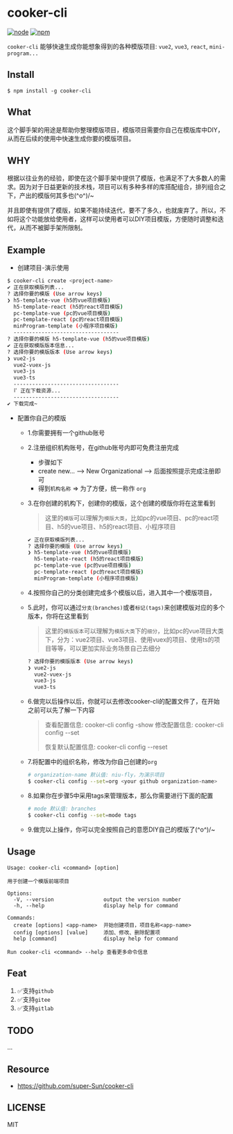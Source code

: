 # cooker-cli

[![node][node]][node-url]
[![npm][npm]][npm-url]

`cooker-cli` 能够快速生成你能想象得到的各种模版项目: `vue2`, `vue3`, `react`, `mini-program...`

## Install

```
$ npm install -g cooker-cli
```

## What
这个脚手架的用途是帮助你整理模版项目，模版项目需要你自己在模版库中DIY，从而在后续的使用中快速生成你要的模版项目。

## WHY

根据以往业务的经验，即使在这个脚手架中提供了模版，也满足不了大多数人的需求。因为对于日益更新的技术栈，项目可以有多种多样的库搭配组合，排列组合之下，产出的模版何其多也\(^o^)/~

并且即使有提供了模版，如果不能持续迭代，要不了多久，也就废弃了。所以，不如将这个功能放给使用者，这样可以使用者可以DIY项目模版，方便随时调整和迭代，从而不被脚手架所限制。


## Example

- 创建项目-演示使用

```bash
$ cooker-cli create <project-name>
✔ 正在获取模版列表...
? 选择你要的模版 (Use arrow keys)
❯ h5-template-vue (h5的vue项目模版)
  h5-template-react (h5的react项目模版)
  pc-template-vue (pc的vue项目模版)
  pc-template-react (pc的react项目模版)
  minProgram-template (小程序项目模版)
  ----------------------------------
? 选择你要的模版 h5-template-vue (h5的vue项目模版)
✔ 正在获取模版版本信息...
? 选择你要的模版版本 (Use arrow keys)
❯ vue2-js
  vue2-vuex-js
  vue3-js
  vue3-ts
  ----------------------------------
  ⠏ 正在下载资源...
  ----------------------------------
✔ 下载完成~
```

- 配置你自己的模版

  - 1.你需要拥有一个github账号

  - 2.注册组织机构账号，在github账号内即可免费注册完成

    - 步骤如下
    - create new...  --> New Organizational --> 后面按照提示完成注册即可
    - 得到`机构名称`  => 为了方便，统一称作 `org`

  - 3.在你创建的机构下，创建你的模版，这个创建的模版你将在这里看到

    > 这里的`模版`可以理解为`模版大类`，比如pc的vue项目、pc的react项目、h5的vue项目、h5的react项目、小程序项目

    ```bash
    ✔ 正在获取模版列表...
    ? 选择你要的模版 (Use arrow keys)
    ❯ h5-template-vue (h5的vue项目模版)
      h5-template-react (h5的react项目模版)
      pc-template-vue (pc的vue项目模版)
      pc-template-react (pc的react项目模版)
      minProgram-template (小程序项目模版)
    ```

  - 4.按照你自己的分类创建完成多个模版以后，进入其中一个模版项目，

  - 5.此时，你可以通过`分支(branches)`或者`标记(tags)`来创建模版对应的多个版本，你将在这里看到

    > 这里的`模版版本`可以理解为`模版大类`下的`细分`，比如pc的vue项目大类下，分为：vue2项目、vue3项目、使用vuex的项目、使用ts的项目等等，可以更加实际业务场景自己去细分

    ```bash
    ? 选择你要的模版版本 (Use arrow keys)
    ❯ vue2-js
      vue2-vuex-js
      vue3-js
      vue3-ts
    ```

  - 6.做完以后操作以后，你就可以去修改cooker-cli的配置文件了，在开始之前可以先了解一下内容

    > 查看配置信息: cooker-cli config -show
    > 修改配置信息: cooker-cli config --set <key> <value>
    >
    > 恢复默认配置信息: cooker-cli config --reset

  - 7.将配置中的组织名称，修改为你自己创建的`org`

    ```bash
    # organization-name 默认值: niu-fly，为演示项目
    $ cooker-cli config --set=org <your github organization-name>
    ```

  - 8.如果你在步骤5中采用tags来管理版本，那么你需要进行下面的配置

    ```bash
    # mode 默认值: branches
    $ cooker-cli config --set=mode tags
    ```

  - 9.做完以上操作，你可以完全按照自己的意愿DIY自己的模版了\(^o^)/~

## Usage

```
Usage: cooker-cli <command> [option]

用于创建一个模版前端项目

Options:
  -V, --version                output the version number
  -h, --help                   display help for command

Commands:
  create [options] <app-name>  开始创建项目，项目名称<app-name>
  config [options] [value]     添加、修改、删除配置项
  help [command]               display help for command

Run cooker-cli <command> --help 查看更多命令信息
```
## Feat
1. ✅支持`github`
2. ✅支持`gitee`
3. ✅支持`gitlab`


## TODO 
...



## Resource 

* https://github.com/super-Sun/cooker-cli

## LICENSE
MIT

[npm]: https://img.shields.io/npm/v/cooker-cli.svg
[npm-url]: https://npmjs.com/package/cooker-cli
[node]: https://img.shields.io/node/v/cooker-cli.svg
[node-url]: https://nodejs.org
